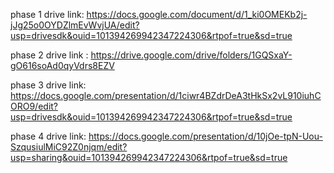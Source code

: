  phase 1 drive link:
https://docs.google.com/document/d/1_ki0OMEKb2j-jJg25o0OYDZlmEvWvjUA/edit?usp=drivesdk&ouid=101394269942347224306&rtpof=true&sd=true

 phase 2 drive link :
https://drive.google.com/drive/folders/1GQSxaY-gO616soAd0qyVdrs8EZV

phase 3 drive link:
https://docs.google.com/presentation/d/1ciwr4BZdrDeA3tHkSx2vL910iuhCORO9/edit?usp=drivesdk&ouid=101394269942347224306&rtpof=true&sd=true

phase 4 drive link:
https://docs.google.com/presentation/d/10jOe-tpN-Uou-SzqusiulMiC92Z0njqm/edit?usp=sharing&ouid=101394269942347224306&rtpof=true&sd=true
